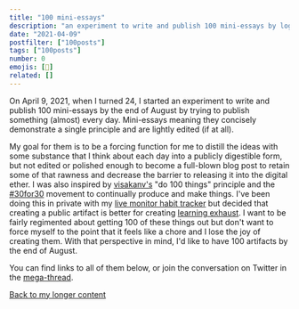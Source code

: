 ```yaml
---
title: "100 mini-essays"
description: "an experiment to write and publish 100 mini-essays by logging my normally private thoughts publicly every day."
date: "2021-04-09"
postfilter: ["100posts"]
tags: ["100posts"]
number: 0
emojis: [📝]
related: []
---
```


On April 9, 2021, when I turned 24, I started an experiment to write and publish 100 mini-essays by the end of August by trying to publish something (almost) every day. Mini-essays meaning they concisely demonstrate a single principle and are lightly edited (if at all).

My goal for them is to be a forcing function for me to distill the ideas with some substance that I think about each day into a publicly digestible form, but not edited or polished enough to become a full-blown blog post to retain some of that rawness and decrease the barrier to releasing it into the digital ether. I was also inspired by [visakanv's](https://twitter.com/visakanv) "do 100 things" principle and the [#30for30](https://ship30for30.com/) movement to continually produce and make things. I've been doing this in private with my [live monitor habit tracker](https://coda.io/@spencer/decoding-your-mind/live-spencer-monitor-22) but decided that creating a public artifact is better for creating [learning exhaust](https://www.swyx.io/learn-in-public/). I want to be fairly regimented about getting 100 of these things out but don't want to force myself to the point that it feels like a chore and I lose the joy of creating them. With that perspective in mind, I'd like to have 100 artifacts by the end of August.

You can find links to all of them below, or join the conversation on Twitter in the [mega-thread](https://twitter.com/spencerc99/status/1381324119543705600).

<a href="/">Back to my longer content</a>
